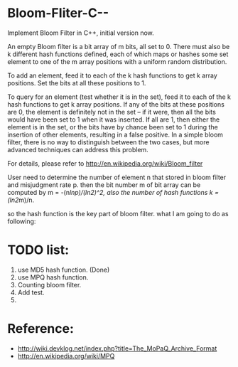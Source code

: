 Bloom-FIiter-C--
================

Implement Bloom Filter in C++, initial version now.

An empty Bloom filter is a bit array of m bits, all set to 0. There must also be k different hash functions defined,
each of which maps or hashes some set element to one of the m array positions with a uniform random distribution.

To add an element, feed it to each of the k hash functions to get k array positions. 
Set the bits at all these positions to 1.

To query for an element (test whether it is in the set), feed it to each of the k hash functions to get k array positions. 
If any of the bits at these positions are 0, the element is definitely not in the set – 
if it were, then all the bits would have been set to 1 when it was inserted. 
If all are 1, then either the element is in the set, or the bits have by chance been set to 1 during the insertion of other elements,
resulting in a false positive. In a simple bloom filter, there is no way to distinguish between the two cases, 
but more advanced techniques can address this problem.

For details, please refer to http://en.wikipedia.org/wiki/Bloom_filter

User need to determine the number of element n that stored in bloom filter and misjudgment rate p.
then the bit number m of bit array can be computed by m = -(n*lnp)/(ln2)^2, 
also the number of hash functions k = (ln2*m)/n.

so the hash function is the key part of bloom filter. what I am going to do as following:

TODO list:
================
1. use MD5 hash function.    (Done)
2. use MPQ hash function.    
3. Counting bloom filter.
4. Add test.
5. 

Reference:
================
 * http://wiki.devklog.net/index.php?title=The_MoPaQ_Archive_Format
 * http://en.wikipedia.org/wiki/MPQ
    
